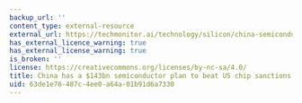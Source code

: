 ```yaml
---
backup_url: ''
content_type: external-resource
external_url: https://techmonitor.ai/technology/silicon/china-semiconductor-manufacturing-us
has_external_licence_warning: true
has_external_license_warning: true
is_broken: ''
license: https://creativecommons.org/licenses/by-nc-sa/4.0/
title: China has a $143bn semiconductor plan to beat US chip sanctions
uid: 63de1e76-487c-4ee0-a64a-01b91d6a7330
---
```

